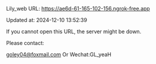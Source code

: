 Lily_web URL: https://ae6d-61-165-102-156.ngrok-free.app

Updated at: 2024-12-10 13:52:39

If you cannot open this URL, the server might be down.

Please contact: 

goley04@foxmail.com Or Wechat:GL_yeaH